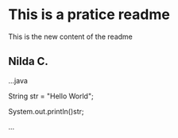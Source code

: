 # This is a pratice readme
This is the new content of the readme

## Nilda C.

...java

String str = "Hello World";

System.out.println()str;

...

